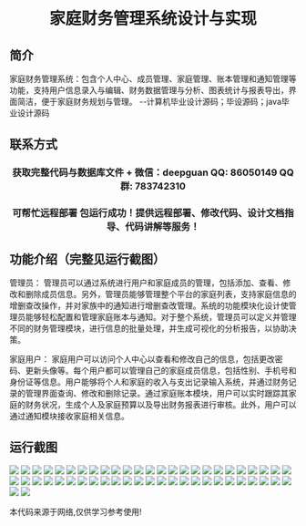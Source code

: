 <p><h1 align="center">家庭财务管理系统设计与实现</h1></p>

## 简介
家庭财务管理系统：包含个人中心、成员管理、家庭管理、账本管理和通知管理等功能，支持用户信息录入与编辑、财务数据管理与分析、图表统计与报表导出，界面简洁，便于家庭财务规划与管理。    --计算机毕业设计源码；毕设源码；java毕业设计源码


## 联系方式
<p><h3 align="center">获取完整代码与数据库文件 + 微信：deepguan QQ: 86050149 QQ群: 783742310</h3></p>
<p><h3 align="center">可帮忙远程部署 包运行成功！提供远程部署、修改代码、设计文档指导、代码讲解等服务！</h3></p>

## 功能介绍（完整见运行截图）
管理员： 管理员可以通过系统进行用户和家庭成员的管理，包括添加、查看、修改和删除成员信息。另外，管理员能够管理整个平台的家庭列表，支持家庭信息的增删查改操作，并对家族中的通知进行增删查改管理。系统的功能模块化设计使管理员能够轻松配置和管理家庭账本与通知。对于整个系统，管理员可以定义并管理不同的财务管理模块，进行信息的批量处理，并生成可视化的分析报告，以协助决策。

家庭用户： 家庭用户可以访问个人中心以查看和修改自己的信息，包括更改密码、更新头像等。每个用户都可以管理自己的家庭成员信息，包括性别、手机号和身份证等信息。用户能够将个人和家庭的收入与支出记录输入系统，并通过财务记录的管理界面查询、修改和删除记录。通过家庭账本模块，用户可以实时跟踪其家庭的财务状况，生成个人及家庭预算以及导出财务报表进行审核。此外，用户可以通过通知模块接收家庭相关信息。


## 运行截图
![](img/001.jpg)
![](img/002.jpg)
![](img/003.jpg)
![](img/004.jpg)
![](img/005.jpg)
![](img/006.jpg)
![](img/007.jpg)
![](img/008.jpg)
![](img/009.jpg)
![](img/010.jpg)
![](img/011.jpg)
![](img/012.jpg)
![](img/013.jpg)
![](img/014.jpg)
![](img/015.jpg)
![](img/016.jpg)
![](img/017.jpg)
![](img/018.jpg)
![](img/019.jpg)
![](img/020.jpg)
![](img/021.jpg)
![](img/022.jpg)
![](img/023.jpg)
![](img/024.jpg)
![](img/025.jpg)
![](img/026.jpg)
![](img/027.jpg)
![](img/028.jpg)
![](img/029.jpg)
![](img/030.jpg)
![](img/031.jpg)
![](img/032.jpg)
![](img/033.jpg)
![](img/034.jpg)
![](img/035.jpg)
![](img/036.jpg)
![](img/037.jpg)
![](img/038.jpg)
![](img/039.jpg)
![](img/040.jpg)
![](img/041.jpg)
![](img/042.jpg)
![](img/043.jpg)
![](img/044.jpg)
![](img/045.jpg)
![](img/046.jpg)
![](img/047.jpg)
![](img/048.jpg)
![](img/049.jpg)
![](img/050.jpg)
![](img/051.jpg)
![](img/052.jpg)

<p>本代码来源于网络,仅供学习参考使用!</p>
